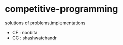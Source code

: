 # competitive-programming
solutions of problems,implementations

- CF : noobita
- CC : shashwatchandr
